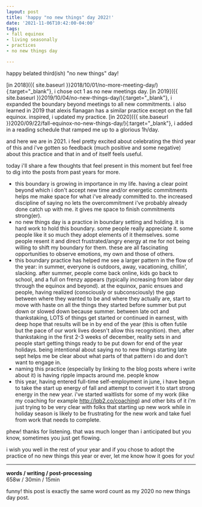 ```yaml
---
layout: post
title: 'happy "no new things" day 2022!'
date: '2021-11-06T10:42:00-04:00'
tags:
- fall equinox
- living seasonally
- practices
- no new things day

--- 
```





happy belated third(ish) "no new things" day! 

[in 2018]({{ site.baseurl }}2018/10/01/no-more-meeting-day/){:target="_blank"}, i chose oct 1 as no new meetings day. [in 2019]({{ site.baseurl }}2019/10/04/no-new-things-day/){:target="_blank"}, i expanded the boundary beyond meetings to all new commitments. i also learned in 2019 that alexis flanagan has a similar practice except on the fall equinox. inspired, i updated my practice. [in 2020]({{ site.baseurl }}2020/09/22/fall-equinox-no-new-things-day/){:target="_blank"}, i added in a reading schedule that ramped me up to a glorious 1h/day. 

and here we are in 2021. i feel pretty excited about celebrating the third year of this and i've gotten so feedback (much positive and some negative) about this practice and that in and of itself feels useful. 

today i'll share a few thoughts that feel present in this moment but feel free to dig into the posts from past years for more. 

* this boundary is growing in importance in my life. having a clear point beyond which i don't accept new time and/or energetic commitments helps me make space for what i've already committed to. the increased discipline of saying no lets the overcommitment i've probably already done catch up with me. it gives me space to finish commitments strong(er). 
* no new things day is a practice in boundary setting and holding. it is hard work to hold this boundary. some people really appreciate it. some people like it so much they adopt elements of it themselves. some people resent it and direct frustrated/angry energy at me for not being willing to shift my boundary for them. these are all fascinating opportunities to observe emotions, my own and those of others.
* this boundary practice has helped me see a larger pattern in the flow of the year: in summer, everyone is outdoors, away, vacationing, chillin', slacking. after summer, people come back online, kids go back to school, and a full on frenzy appears (typically increasing from labor day through the equinox and beyond). at the equinox, panic ensues and people, having realized (consciously or subconsciously) the gap between where they wanted to be and where they actually are, start to move with haste on all the things they started before summer but put down or slowed down because summer. between late oct and thankstaking, LOTS of things get started or continued in earnest, with deep hope that results will be in by end of the year (this is often futile but the pace of our work lives doesn't allow this recognition). then, after thankstaking in the first 2-3 weeks of december, reality sets in and people start getting things ready to be put down for end of the year holidays. being intentional about saying no to new things starting late sept helps me be clear about what parts of that pattern i do and don't want to engage in. 
* naming this practice (especially by linking to the blog posts where i write about it) is having ripple impacts around me. people know 
* this year, having entered full-time self-employment in june, i have begun to take the start up energy of fall and attempt to convert it to start strong energy in the new year. i've started waitlists for some of my work (like my coaching for example http://lqb2.co/coaching) and other bits of it i'm just trying to be very clear with folks that starting up new work while in holiday season is likely to be frustrating for the new work and take fuel from work that needs to complete. 

phew! thanks for listening. that was much longer than i anticipated but you know, sometimes you just get flowing. 

i wish you well in the rest of your year and if you chose to adopt the practice of no new things this year or ever, let me know how it goes for you! 

---



<!-- {:target="_blank"} -->

<!-- hyperlink bank -->


<!-- &#042; = asterisk -->
<!-- &#039; = single quote '-->

**words / writing / post-processing**  
658w / 30min / 15min

funny! this post is exactly the same word count as my 2020 no new things day post.